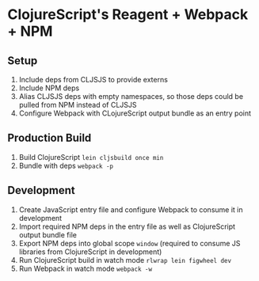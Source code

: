 # ClojureScript's Reagent + Webpack + NPM

## Setup

1. Include deps from CLJSJS to provide externs
2. Include NPM deps
3. Alias CLJSJS deps with empty namespaces, so those deps could be pulled from NPM instead of CLJSJS
4. Configure Webpack with CLojureScript output bundle as an entry point

## Production Build

1. Build ClojureScript `lein cljsbuild once min`
2. Bundle with deps `webpack -p`

## Development

1. Create JavaScript entry file and configure Webpack to consume it in development
2. Import required NPM deps in the entry file as well as ClojureScript output bundle file
3. Export NPM deps into global scope `window` (required to consume JS libraries from ClojureScript in development)
4. Run ClojureScript build in watch mode `rlwrap lein figwheel dev`
5. Run Webpack in watch mode `webpack -w`
